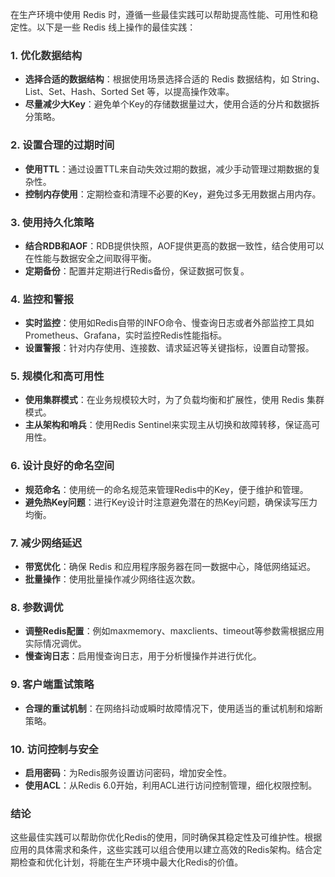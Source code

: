 <font style="color:rgba(0, 0, 0, 0.82);">在生产环境中使用 Redis 时，遵循一些最佳实践可以帮助提高性能、可用性和稳定性。以下是一些 Redis 线上操作的最佳实践：</font>

### <font style="color:rgba(0, 0, 0, 0.82);">1.</font><font style="color:rgba(0, 0, 0, 0.82);"> </font>**<font style="color:rgba(0, 0, 0, 0.82);">优化数据结构</font>**
+ **<font style="color:rgba(0, 0, 0, 0.82);">选择合适的数据结构</font>**<font style="color:rgba(0, 0, 0, 0.82);">：根据使用场景选择合适的 Redis 数据结构，如 String、List、Set、Hash、Sorted Set 等，以提高操作效率。</font>
+ **<font style="color:rgba(0, 0, 0, 0.82);">尽量减少大Key</font>**<font style="color:rgba(0, 0, 0, 0.82);">：避免单个Key的存储数据量过大，使用合适的分片和数据拆分策略。</font>

### <font style="color:rgba(0, 0, 0, 0.82);">2.</font><font style="color:rgba(0, 0, 0, 0.82);"> </font>**<font style="color:rgba(0, 0, 0, 0.82);">设置合理的过期时间</font>**
+ **<font style="color:rgba(0, 0, 0, 0.82);">使用TTL</font>**<font style="color:rgba(0, 0, 0, 0.82);">：通过设置TTL来自动失效过期的数据，减少手动管理过期数据的复杂性。</font>
+ **<font style="color:rgba(0, 0, 0, 0.82);">控制内存使用</font>**<font style="color:rgba(0, 0, 0, 0.82);">：定期检查和清理不必要的Key，避免过多无用数据占用内存。</font>

### <font style="color:rgba(0, 0, 0, 0.82);">3.</font><font style="color:rgba(0, 0, 0, 0.82);"> </font>**<font style="color:rgba(0, 0, 0, 0.82);">使用持久化策略</font>**
+ **<font style="color:rgba(0, 0, 0, 0.82);">结合RDB和AOF</font>**<font style="color:rgba(0, 0, 0, 0.82);">：RDB提供快照，AOF提供更高的数据一致性，结合使用可以在性能与数据安全之间取得平衡。</font>
+ **<font style="color:rgba(0, 0, 0, 0.82);">定期备份</font>**<font style="color:rgba(0, 0, 0, 0.82);">：配置并定期进行Redis备份，保证数据可恢复。</font>

### <font style="color:rgba(0, 0, 0, 0.82);">4.</font><font style="color:rgba(0, 0, 0, 0.82);"> </font>**<font style="color:rgba(0, 0, 0, 0.82);">监控和警报</font>**
+ **<font style="color:rgba(0, 0, 0, 0.82);">实时监控</font>**<font style="color:rgba(0, 0, 0, 0.82);">：使用如Redis自带的INFO命令、慢查询日志或者外部监控工具如Prometheus、Grafana，实时监控Redis性能指标。</font>
+ **<font style="color:rgba(0, 0, 0, 0.82);">设置警报</font>**<font style="color:rgba(0, 0, 0, 0.82);">：针对内存使用、连接数、请求延迟等关键指标，设置自动警报。</font>

### <font style="color:rgba(0, 0, 0, 0.82);">5.</font><font style="color:rgba(0, 0, 0, 0.82);"> </font>**<font style="color:rgba(0, 0, 0, 0.82);">规模化和高可用性</font>**
+ **<font style="color:rgba(0, 0, 0, 0.82);">使用集群模式</font>**<font style="color:rgba(0, 0, 0, 0.82);">：在业务规模较大时，为了负载均衡和扩展性，使用 Redis 集群模式。</font>
+ **<font style="color:rgba(0, 0, 0, 0.82);">主从架构和哨兵</font>**<font style="color:rgba(0, 0, 0, 0.82);">：使用Redis Sentinel来实现主从切换和故障转移，保证高可用性。</font>

### <font style="color:rgba(0, 0, 0, 0.82);">6.</font><font style="color:rgba(0, 0, 0, 0.82);"> </font>**<font style="color:rgba(0, 0, 0, 0.82);">设计良好的命名空间</font>**
+ **<font style="color:rgba(0, 0, 0, 0.82);">规范命名</font>**<font style="color:rgba(0, 0, 0, 0.82);">：使用统一的命名规范来管理Redis中的Key，便于维护和管理。</font>
+ **<font style="color:rgba(0, 0, 0, 0.82);">避免热Key问题</font>**<font style="color:rgba(0, 0, 0, 0.82);">：进行Key设计时注意避免潜在的热Key问题，确保读写压力均衡。</font>

### <font style="color:rgba(0, 0, 0, 0.82);">7.</font><font style="color:rgba(0, 0, 0, 0.82);"> </font>**<font style="color:rgba(0, 0, 0, 0.82);">减少网络延迟</font>**
+ **<font style="color:rgba(0, 0, 0, 0.82);">带宽优化</font>**<font style="color:rgba(0, 0, 0, 0.82);">：确保 Redis 和应用程序服务器在同一数据中心，降低网络延迟。</font>
+ **<font style="color:rgba(0, 0, 0, 0.82);">批量操作</font>**<font style="color:rgba(0, 0, 0, 0.82);">：使用批量操作减少网络往返次数。</font>

### <font style="color:rgba(0, 0, 0, 0.82);">8.</font><font style="color:rgba(0, 0, 0, 0.82);"> </font>**<font style="color:rgba(0, 0, 0, 0.82);">参数调优</font>**
+ **<font style="color:rgba(0, 0, 0, 0.82);">调整Redis配置</font>**<font style="color:rgba(0, 0, 0, 0.82);">：例如maxmemory、maxclients、timeout等参数需根据应用实际情况调优。</font>
+ **<font style="color:rgba(0, 0, 0, 0.82);">慢查询日志</font>**<font style="color:rgba(0, 0, 0, 0.82);">：启用慢查询日志，用于分析慢操作并进行优化。</font>

### <font style="color:rgba(0, 0, 0, 0.82);">9.</font><font style="color:rgba(0, 0, 0, 0.82);"> </font>**<font style="color:rgba(0, 0, 0, 0.82);">客户端重试策略</font>**
+ **<font style="color:rgba(0, 0, 0, 0.82);">合理的重试机制</font>**<font style="color:rgba(0, 0, 0, 0.82);">：在网络抖动或瞬时故障情况下，使用适当的重试机制和熔断策略。</font>

### <font style="color:rgba(0, 0, 0, 0.82);">10.</font><font style="color:rgba(0, 0, 0, 0.82);"> </font>**<font style="color:rgba(0, 0, 0, 0.82);">访问控制与安全</font>**
+ **<font style="color:rgba(0, 0, 0, 0.82);">启用密码</font>**<font style="color:rgba(0, 0, 0, 0.82);">：为Redis服务设置访问密码，增加安全性。</font>
+ **<font style="color:rgba(0, 0, 0, 0.82);">使用ACL</font>**<font style="color:rgba(0, 0, 0, 0.82);">：从Redis 6.0开始，利用ACL进行访问控制管理，细化权限控制。</font>

### <font style="color:rgba(0, 0, 0, 0.82);">结论</font>
<font style="color:rgba(0, 0, 0, 0.82);">这些最佳实践可以帮助你优化Redis的使用，同时确保其稳定性及可维护性。根据应用的具体需求和条件，这些实践可以组合使用以建立高效的Redis架构。结合定期检查和优化计划，将能在生产环境中最大化Redis的价值。</font>


